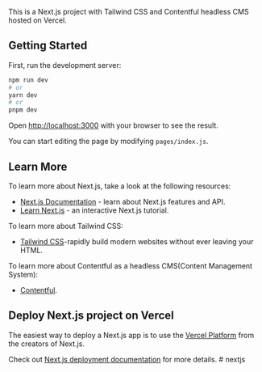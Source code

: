 This is a Next.js project with Tailwind CSS and Contentful headless CMS hosted on Vercel.

## Getting Started

First, run the development server:

```bash
npm run dev
# or
yarn dev
# or
pnpm dev
```

Open [http://localhost:3000](http://localhost:3000) with your browser to see the result.

You can start editing the page by modifying `pages/index.js`. 

## Learn More

To learn more about Next.js, take a look at the following resources:

- [Next.js Documentation](https://nextjs.org/docs) - learn about Next.js features and API.
- [Learn Next.js](https://nextjs.org/learn) - an interactive Next.js tutorial.

To learn more about Tailwind CSS:
- [Tailwind CSS](https://tailwindcss.com/)-rapidly build modern websites without ever leaving your HTML.

To learn more about Contentful as a headless CMS(Content Management System):
- [Contentful](https://www.contentful.com/).

## Deploy Next.js project on Vercel

The easiest way to deploy a Next.js app is to use the [Vercel Platform](https://vercel.com/new?utm_medium=default-template&filter=next.js&utm_source=create-next-app&utm_campaign=create-next-app-readme) from the creators of Next.js.

Check out [Next.js deployment documentation](https://nextjs.org/docs/deployment) for more details.
#   n e x t j s  
 